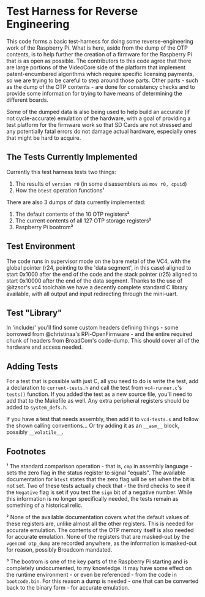 # Test Harness for Reverse Engineering
This code forms a basic test-harness for doing some reverse-engineering work of the Raspberry Pi. What is here, aside from the dump of the OTP contents, is to help further the creation of a firmware for the Raspberry Pi that is as open as possible. The contributors to this code agree that there are large portions of the VideoCore side of the platform that implement patent-encumbered algorithms which require specific licensing payments, so we are trying to be careful to step around those parts. Other parts - such as the dump of the OTP contents - are done for consistency checks and to provide some information for trying to have means of determining the different boards.

Some of the dumped data is also being used to help build an accurate (if not cycle-accurate) emulation of the hardware, with a goal of providing a test platform for the firmware work so that SD Cards are not stressed and any potentially fatal errors do not damage actual hardware, especially ones that might be hard to acquire.

## The Tests Currently Implemented
Currently this test harness tests two things:
1) The results of ``version r0`` (in some disassemblers as ``mov r0, cpuid``)
2) How the ``btest`` operation functions¹

There are also 3 dumps of data currently implemented:
1) The default contents of the 10 OTP registers²
2) The current contents of all 127 OTP storage registers²
3) Raspberry Pi bootrom³

## Test Environment
The code runs in supervisor mode on the bare metal of the VC4, with the global pointer (r24, pointing to the 'data segment', in this case) aligned to start 0x1000 after the end of the code and the stack pointer (r25) aligned to start 0x10000 after the end of the data segment. Thanks to the use of @itzsor's vc4 toolchain we have a decently complete standard C library available, with all output and input redirecting through the mini-uart.

## Test "Library"
In 'include/' you'll find some custom headers defining things - some borrowed from @christinaa's RPi-OpenFirmware - and the entire required chunk of headers from BroadCom's code-dump. This should cover all of the hardware and access needed.

## Adding Tests
For a test that is possible with just C, all you need to do is write the test, add a declaration to ``current-tests.h`` and call the test from ``vc4-runner.c``'s ``tests()`` function. If you added the test as a new source file, you'll need to add that to the Makefile as well. Any extra peripheral registers should be added to ``system_defs.h``.

If you have a test that needs assembly, then add it to ``vc4-tests.s`` and follow the shown calling conventions... Or try adding it as an ``__asm__`` block, possibly ``__volatile__``.

## Footnotes
¹ The standard comparison operation - that is, ``cmp`` in assembly language - sets the zero flag in the status register to signal "equals". The available documentation for ``btest`` states that the zero flag will be set when the bit is not set. Two of these tests actually check that - the third checks to see if the ``Negative`` flag is set if you test the ``sign`` bit of a negative number. While this information is no longer specifically needed, the tests remain as something of a historical relic.

² None of the available documentation covers what the default values of these registers are, unlike almost all the other registers. This is needed for accurate emulation. The contents of the OTP memory itself is also needed for accurate emulation. None of the registers that are masked-out by the ``vgencmd otp_dump`` are recorded anywhere, as the information is masked-out for reason, possibly Broadcom mandated.

³ The bootrom is one of the key parts of the Raspberry Pi starting and is completely undocumented, to my knowledge. It may have some effect on the runtime environment - or even be referenced - from the code in ``bootcode.bin``. For this reason a dump is needed - one that can be converted back to the binary form - for accurate emulation.
